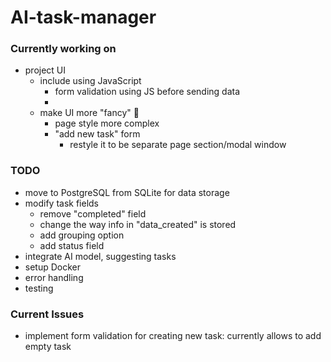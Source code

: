 # AI-task-manager




### Currently working on
* project UI
  * include using JavaScript
    * form validation using JS before sending data
    * 
  * make UI more "fancy" 💅
    * page style more complex
    * "add new task" form
      * restyle it to be separate page section/modal window

### TODO
* move to PostgreSQL from SQLite for data storage
* modify task fields
  * remove "completed" field 
  * change the way info in "data_created" is stored
  * add grouping option
  * add status field
* integrate AI model, suggesting tasks
* setup Docker
* error handling
* testing

### Current Issues
* implement form validation for creating new task: currently allows to add empty task